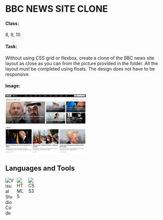 # BBC NEWS SITE CLONE

#### Class: 
8, 9, 10

#### Task:
Without using CSS grid or flexbox, create a clone of the BBC news site layout as close as you can from the picture provided in the folder. All the layout must be completed using floats. The design does not have to be responsive.

#### Image:
<img src="./bbc-image.png" width="50%" />

## Languages and Tools

<img align="left" alt="Visual Studio Code" width="26px" src="https://cdn.jsdelivr.net/gh/devicons/devicon/icons/vscode/vscode-original.svg" style="padding-right:10px;" />
<img align="left" alt="HTML5" width="26px" src="https://cdn.jsdelivr.net/gh/devicons/devicon/icons/html5/html5-original.svg" style="padding-right:10px;" />
<img align="left" alt="CSS3" width="26px" src="https://cdn.jsdelivr.net/gh/devicons/devicon/icons/css3/css3-original.svg" style="padding-right:10px;" />
